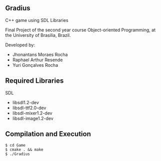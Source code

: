 ## Gradius
C++ game using SDL Libraries

Final Project of the second year course Object-oriented Programming, at the University of Brasilia, Brazil.

Developed by:
 - Jhonantans Moraes Rocha
 - Raphael Arthur Resende
 - Yuri Gonçalves Rocha

## Required Libraries

SDL 
 - libsdl1.2-dev
 - libsdl-ttf2.0-dev
 - libsdl-mixer1.2-dev
 - libsdl-image1.2-dev
 
## Compilation and Execution

```
$ cd Game
$ cmake . && make
$ ./Gradius
```
